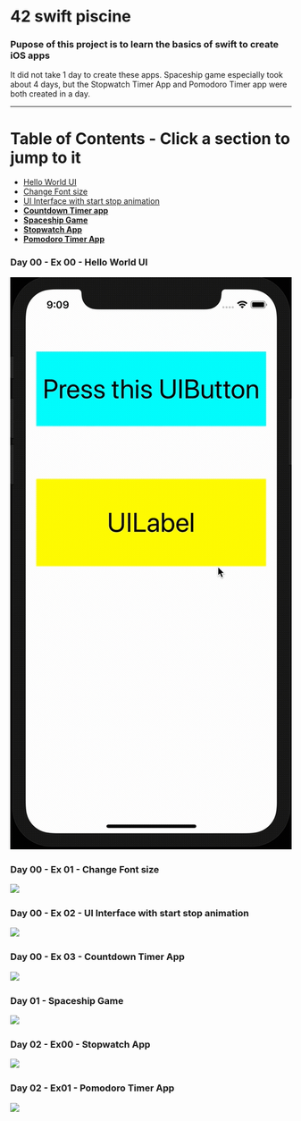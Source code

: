 # 42 swift piscine
### Pupose of this project is to learn the basics of swift to create iOS apps

It did not take 1 day to create these apps. Spaceship game especially took about 4 days, but the Stopwatch Timer App and Pomodoro Timer app were both created in a day.

---
# Table of Contents - Click a section to jump to it
* [Hello World UI](#Day-00---Ex-00---Hello-World-UI)
* [Change Font size](#Day-00---Ex-01---Change-Font-size)
* [UI Interface with start stop animation](#Day-00---Ex-02---UI-Interface-with-start-stop-animation)
* [**Countdown Timer app**](#Day-00---Ex-03---Countdown-Timer-App)
* [**Spaceship Game**](#Day-01---Spaceship-Game)
* [**Stopwatch App**](#Day-02---Ex00---Stopwatch-App)
* [**Pomodoro Timer App**](#Day-02---Ex01---Pomodoro-Timer-App)


### Day 00 - Ex 00 - Hello World UI
![](https://github.com/mohammadbutt/42_swift_piscine/blob/master/Media/day00_ex00_1080p_24fps.gif)

### Day 00 - Ex 01 - Change Font size
![](https://github.com/mohammadbutt/42_swift_piscine/blob/master/Media/day00_ex01_1080p_24fps.gif)

### Day 00 - Ex 02 - UI Interface with start stop animation
![](https://github.com/mohammadbutt/42_swift_piscine/blob/master/Media/day00_ex02_720p_24fps.gif)

### Day 00 - Ex 03 - Countdown Timer App
![](https://github.com/mohammadbutt/42_swift_piscine/blob/master/Media/day00_ex03_720p_24fps.gif)

### Day 01 - Spaceship Game
![](https://github.com/mohammadbutt/42_swift_piscine/blob/master/Media/day01_spaceshipgame_480p_24fps.gif)

### Day 02 - Ex00 - Stopwatch App
![](https://github.com/mohammadbutt/42_swift_piscine/blob/master/Media/day02_ex00_1080p_24fps.gif)

### Day 02 - Ex01 - Pomodoro Timer App
![](https://github.com/mohammadbutt/42_swift_piscine/blob/master/Media/day02_ex01_1080p_24fps.gif)
